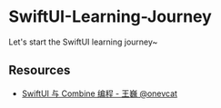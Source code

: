 # SwiftUI-Learning-Journey
Let's start the SwiftUI learning journey~

## Resources
- [SwiftUI 与 Combine 编程 - 王巍 @onevcat](https://objccn.io/products/swift-ui)